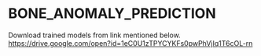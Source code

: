 # BONE_ANOMALY_PREDICTION
Download trained models from link mentioned below.
https://drive.google.com/open?id=1eC0U1zTPYCYKFs0pwPhVjIq1T6cOL-rn
